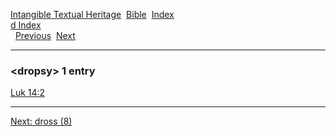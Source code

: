 [Intangible Textual Heritage](../../index)  [Bible](../index) 
[Index](index)   
[d Index](_d_)  
  [Previous](c03409)  [Next](c03411) 

------------------------------------------------------------------------

### &lt;dropsy&gt; 1 entry

[Luk 14:2](../kjv/luk014.htm#002)  

------------------------------------------------------------------------

[Next: dross (8)](c03411)

